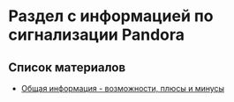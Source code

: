 # Раздел с информацией по сигнализации Pandora

## Список материалов

- [Общая информация - возможности, плюсы и минусы](first_info.md)